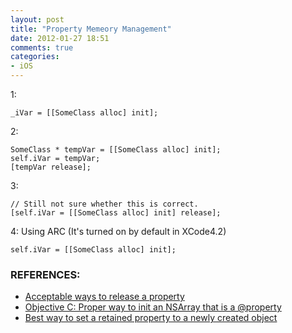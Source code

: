 ```yaml
---
layout: post
title: "Property Memeory Management"
date: 2012-01-27 18:51
comments: true
categories: 
- iOS
---
```


1:

    _iVar = [[SomeClass alloc] init];

2:

    SomeClass * tempVar = [[SomeClass alloc] init];
    self.iVar = tempVar;
    [tempVar release];

3:

    // Still not sure whether this is correct.
    [self.iVar = [[SomeClass alloc] init] release];

4: Using ARC (It's turned on by default in XCode4.2)

    self.iVar = [[SomeClass alloc] init];

### REFERENCES:

- [Acceptable ways to release a property][]
- [Objective C: Proper way to init an NSArray that is a @property][]
- [Best way to set a retained property to a newly created object][]

[Acceptable ways to release a property]: http://stackoverflow.com/questions/7577453/acceptable-ways-to-release-a-property
[Objective C: Proper way to init an NSArray that is a @property]: http://stackoverflow.com/questions/5588693/objective-c-proper-way-to-init-an-nsarray-that-is-a-property
[Best way to set a retained property to a newly created object]: http://stackoverflow.com/questions/7842641/best-way-to-set-a-retained-property-to-a-newly-created-object

